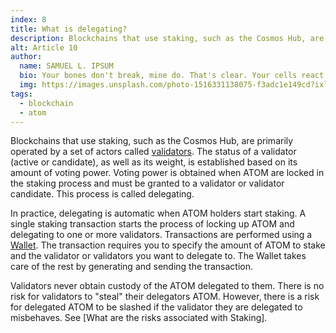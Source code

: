 ```yaml
---
index: 8
title: What is delegating?
description: Blockchains that use staking, such as the Cosmos Hub, are primarily operated by a set of actors called validators.
alt: Article 10
author: 
  name: SAMUEL L. IPSUM
  bio: Your bones don't break, mine do. That's clear. Your cells react to bacteria and viruses differently than mine. You don't get sick, I do. That's also clear. But for some reason, you and I react the exact same way to water. We swallow it too fast, we choke. We get some in our lungs, we drown. However unreal it may seem, we are connected, you and I. We're on the same curve, just on opposite ends.
  img: https://images.unsplash.com/photo-1516331138075-f3adc1e149cd?ixlib=rb-1.2.1&ixid=MXwxMjA3fDB8MHxwaG90by1wYWdlfHx8fGVufDB8fHw%3D&auto=format&fit=crop&w=800&q=60
tags: 
  - blockchain
  - atom
---
```


Blockchains that use staking, such as the Cosmos Hub, are primarily operated by a set of actors called [validators](/learn/faq/what-is-a-validator). The status of a validator (active or candidate), as well as its weight, is established based on its amount of voting power. Voting power is obtained when ATOM are locked in the staking process and must be granted to a validator or validator candidate. This process is called delegating. 

In practice, delegating is automatic when ATOM holders start staking. A single staking transaction starts the process of locking up ATOM and delegating to one or more validators. Transactions are performed using a [Wallet](/learn/faq/what-is-a-wallet). The transaction requires you to specify the amount of ATOM to stake and the validator or validators you want to delegate to. The Wallet takes care of the rest by generating and sending the transaction.

Validators never obtain custody of the ATOM delegated to them. There is no risk for validators to "steal" their delegators ATOM. However, there is a risk for delegated ATOM to be slashed if the validator they are delegated to misbehaves. See [What are the risks associated with Staking]. 
